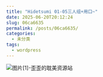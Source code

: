 ```yaml
---
title: "Hidetsumi 01-05三人组+用口~"
date: 2025-06-20T20:12:24
slug: 06ca6635
permalink: /posts/06ca6635/
categories:
  - 未分类
tags:
  - wordpress
---
```


![图片[1]-歪歪的耽美资源站](/images/wp/06ca6635-4b6e6258.jpg)
